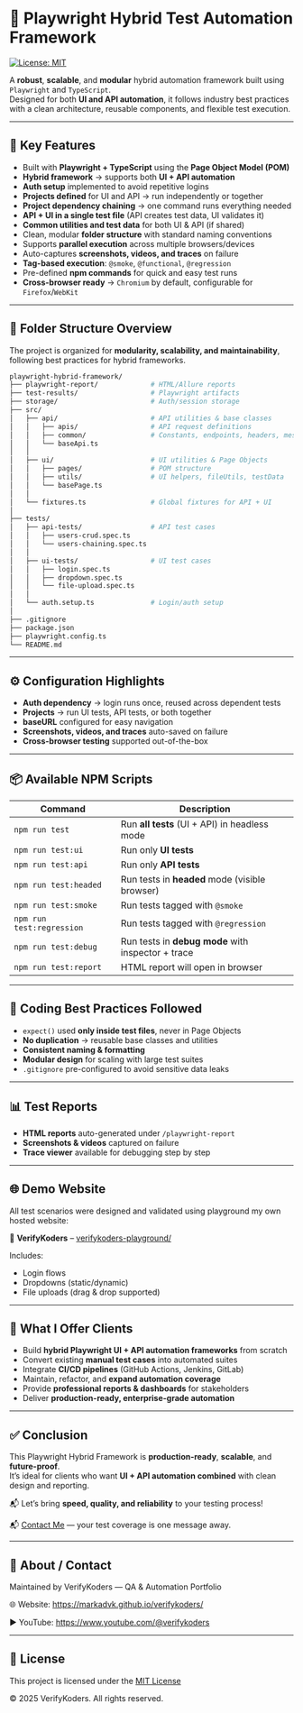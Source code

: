 # 🚀 Playwright Hybrid Test Automation Framework

[![License: MIT](https://img.shields.io/badge/License-MIT-yellow.svg)](./LICENSE)

A **robust**, **scalable**, and **modular** hybrid automation framework built using `Playwright` and `TypeScript`.  
Designed for both **UI and API automation**, it follows industry best practices with a clean architecture, reusable components, and flexible test execution.  

---

## 🔑 Key Features  

- Built with **Playwright + TypeScript** using the **Page Object Model (POM)**  
- **Hybrid framework** → supports both **UI + API automation**  
- **Auth setup** implemented to avoid repetitive logins  
- **Projects defined** for UI and API → run independently or together  
- **Project dependency chaining** → one command runs everything needed  
- **API + UI in a single test file** (API creates test data, UI validates it)  
- **Common utilities and test data** for both UI & API (if shared)  
- Clean, modular **folder structure** with standard naming conventions  
- Supports **parallel execution** across multiple browsers/devices  
- Auto-captures **screenshots, videos, and traces** on failure  
- **Tag-based execution**: `@smoke`, `@functional`, `@regression`  
- Pre-defined **npm commands** for quick and easy test runs  
- **Cross-browser ready** → `Chromium` by default, configurable for `Firefox`/`WebKit`  

---

## 📁 Folder Structure Overview  

The project is organized for **modularity, scalability, and maintainability**, following best practices for hybrid frameworks.  

```bash
playwright-hybrid-framework/
├── playwright-report/             # HTML/Allure reports
├── test-results/                  # Playwright artifacts
├── storage/                       # Auth/session storage
├── src/
│   ├── api/                       # API utilities & base classes
│   │   ├── apis/                  # API request definitions
│   │   ├── common/                # Constants, endpoints, headers, messages
│   │   └── baseApi.ts
│   │
│   ├── ui/                        # UI utilities & Page Objects
│   │   ├── pages/                 # POM structure
│   │   ├── utils/                 # UI helpers, fileUtils, testData
│   │   └── basePage.ts
│   │
│   └── fixtures.ts                # Global fixtures for API + UI
│
├── tests/
│   ├── api-tests/                 # API test cases
│   │   ├── users-crud.spec.ts
│   │   └── users-chaining.spec.ts
│   │
│   ├── ui-tests/                  # UI test cases
│   │   ├── login.spec.ts
│   │   ├── dropdown.spec.ts
│   │   └── file-upload.spec.ts
│   │
│   └── auth.setup.ts              # Login/auth setup
│
├── .gitignore
├── package.json
├── playwright.config.ts
└── README.md
```

---

## ⚙️ Configuration Highlights  

- **Auth dependency** → login runs once, reused across dependent tests  
- **Projects** → run UI tests, API tests, or both together  
- **baseURL** configured for easy navigation  
- **Screenshots, videos, and traces** auto-saved on failure  
- **Cross-browser testing** supported out-of-the-box  

---

## 📦 Available NPM Scripts  

| Command                    | Description                                         |
|----------------------------|-----------------------------------------------------|
| `npm run test`             | Run **all tests** (UI + API) in headless mode       |
| `npm run test:ui`          | Run only **UI tests**                               |
| `npm run test:api`         | Run only **API tests**                              |
| `npm run test:headed`      | Run tests in **headed** mode (visible browser)      |
| `npm run test:smoke`       | Run tests tagged with `@smoke`                      |
| `npm run test:regression`  | Run tests tagged with `@regression`                 |
| `npm run test:debug`       | Run tests in **debug mode** with inspector + trace  |
| `npm run test:report`      | HTML report will open in browser                    |

---

## 🧭 Coding Best Practices Followed  

- `expect()` used **only inside test files**, never in Page Objects  
- **No duplication** → reusable base classes and utilities  
- **Consistent naming & formatting**  
- **Modular design** for scaling with large test suites  
- `.gitignore` pre-configured to avoid sensitive data leaks  

---

## 📊 Test Reports  

- **HTML reports** auto-generated under `/playwright-report`  
- **Screenshots & videos** captured on failure  
- **Trace viewer** available for debugging step by step  

---

## 🌐 Demo Website  

All test scenarios were designed and validated using playground my own hosted website:

🔗 **VerifyKoders** – [verifykoders-playground/](https://markadvk.github.io/verifykoders/demos/)

Includes:  
- Login flows  
- Dropdowns (static/dynamic)  
- File uploads (drag & drop supported)  

---

## 🤝 What I Offer Clients  

- Build **hybrid Playwright UI + API automation frameworks** from scratch  
- Convert existing **manual test cases** into automated suites  
- Integrate **CI/CD pipelines** (GitHub Actions, Jenkins, GitLab)  
- Maintain, refactor, and **expand automation coverage**  
- Provide **professional reports & dashboards** for stakeholders  
- Deliver **production-ready, enterprise-grade automation**  

---

## ✅ Conclusion  

This Playwright Hybrid Framework is **production-ready**, **scalable**, and **future-proof**.  
It’s ideal for clients who want **UI + API automation combined** with clean design and reporting.  

📬 Let’s bring **speed, quality, and reliability** to your testing process!

📬 [Contact Me](https://markadvk.github.io/verifykoders/contact/) — your test coverage is one message away.

---

## 🔖 About / Contact

Maintained by VerifyKoders — QA & Automation Portfolio

🌐 Website: https://markadvk.github.io/verifykoders/

▶️ YouTube: https://www.youtube.com/@verifykoders

---

## 📜 License

This project is licensed under the [MIT License](./LICENSE)

© 2025 VerifyKoders. All rights reserved.
